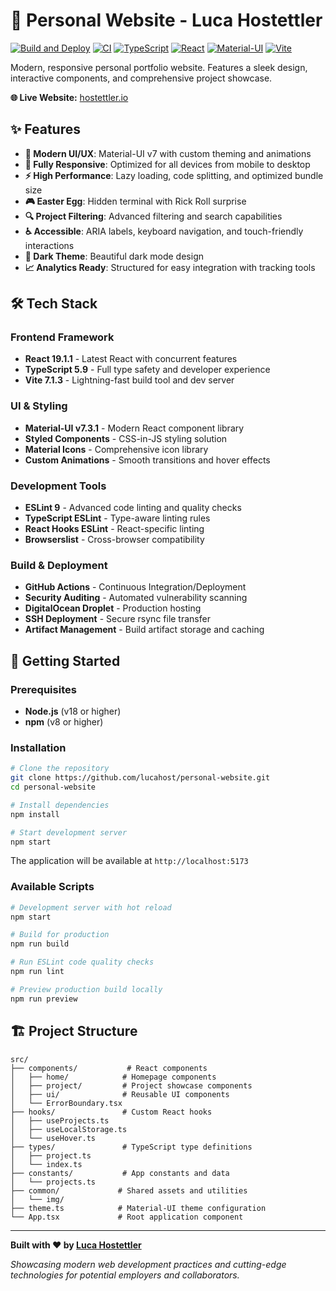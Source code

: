 # 🚀 Personal Website - Luca Hostettler

[![Build and Deploy](https://github.com/lucahost/personal-website/actions/workflows/deploy.yml/badge.svg)](https://github.com/lucahost/personal-website/actions/workflows/deploy.yml)
[![CI](https://github.com/lucahost/personal-website/actions/workflows/ci.yml/badge.svg)](https://github.com/lucahost/personal-website/actions/workflows/ci.yml)
[![TypeScript](https://img.shields.io/badge/TypeScript-007ACC?style=flat-square&logo=typescript&logoColor=white)](https://www.typescriptlang.org/)
[![React](https://img.shields.io/badge/React-19.1.1-61DAFB?style=flat-square&logo=react&logoColor=white)](https://reactjs.org/)
[![Material-UI](https://img.shields.io/badge/Material--UI-7.3.1-007FFF?style=flat-square&logo=mui&logoColor=white)](https://mui.com/)
[![Vite](https://img.shields.io/badge/Vite-7.1.3-646CFF?style=flat-square&logo=vite&logoColor=white)](https://vitejs.dev/)

Modern, responsive personal portfolio website. Features a sleek design, interactive components, and comprehensive project showcase.

**🌐 Live Website:** [hostettler.io](https://hostettler.io)

## ✨ Features

- **🎨 Modern UI/UX**: Material-UI v7 with custom theming and animations
- **📱 Fully Responsive**: Optimized for all devices from mobile to desktop
- **⚡ High Performance**: Lazy loading, code splitting, and optimized bundle size
- **🎮 Easter Egg**: Hidden terminal with Rick Roll surprise
- **🔍 Project Filtering**: Advanced filtering and search capabilities
- **♿ Accessible**: ARIA labels, keyboard navigation, and touch-friendly interactions
- **🌙 Dark Theme**: Beautiful dark mode design
- **📈 Analytics Ready**: Structured for easy integration with tracking tools

## 🛠️ Tech Stack

### **Frontend Framework**

- **React 19.1.1** - Latest React with concurrent features
- **TypeScript 5.9** - Full type safety and developer experience
- **Vite 7.1.3** - Lightning-fast build tool and dev server

### **UI & Styling**

- **Material-UI v7.3.1** - Modern React component library
- **Styled Components** - CSS-in-JS styling solution
- **Material Icons** - Comprehensive icon library
- **Custom Animations** - Smooth transitions and hover effects

### **Development Tools**

- **ESLint 9** - Advanced code linting and quality checks
- **TypeScript ESLint** - Type-aware linting rules
- **React Hooks ESLint** - React-specific linting
- **Browserslist** - Cross-browser compatibility

### **Build & Deployment**

- **GitHub Actions** - Continuous Integration/Deployment
- **Security Auditing** - Automated vulnerability scanning
- **DigitalOcean Droplet** - Production hosting
- **SSH Deployment** - Secure rsync file transfer
- **Artifact Management** - Build artifact storage and caching

## 🚀 Getting Started

### Prerequisites

- **Node.js** (v18 or higher)
- **npm** (v8 or higher)

### Installation

```bash
# Clone the repository
git clone https://github.com/lucahost/personal-website.git
cd personal-website

# Install dependencies
npm install

# Start development server
npm start
```

The application will be available at `http://localhost:5173`

### Available Scripts

```bash
# Development server with hot reload
npm start

# Build for production
npm run build

# Run ESLint code quality checks
npm run lint

# Preview production build locally
npm run preview
```

## 🏗️ Project Structure

```
src/
├── components/           # React components
│   ├── home/            # Homepage components
│   ├── project/         # Project showcase components
│   ├── ui/              # Reusable UI components
│   └── ErrorBoundary.tsx
├── hooks/               # Custom React hooks
│   ├── useProjects.ts
│   ├── useLocalStorage.ts
│   └── useHover.ts
├── types/               # TypeScript type definitions
│   ├── project.ts
│   └── index.ts
├── constants/           # App constants and data
│   └── projects.ts
├── common/             # Shared assets and utilities
│   └── img/
├── theme.ts            # Material-UI theme configuration
└── App.tsx             # Root application component
```

---

**Built with ❤️ by [Luca Hostettler](https://github.com/lucahost)**

_Showcasing modern web development practices and cutting-edge technologies for potential employers and collaborators._
